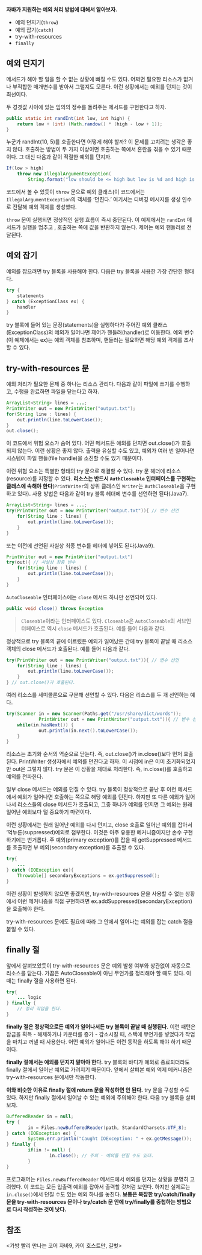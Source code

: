 **자바가 지원하는 예외 처리 방법에 대해서 알아보자.**

- 예외 던지기(`throw`)
- 예외 잡기(`catch`)
- try-with-resources
- `finally`

## 예외 던지기

메서드가 해야 할 일을 할 수 없는 상황에 빠질 수도 있다. 어쩌면 필요한 리소스가 없거나 부적합한 매개변수를 받아서 그럴지도 모른다. 이런 상황에서는 예외를 던지는 것이 최선이다.

두 경곗값 사이에 있는 임의의 정수를 돌려주는 메서드를 구현한다고 하자.

```java
public static int randInt(int low, int high) {
	return low + (int) (Math.randow() * (high - low + 1));
}
```

누군가 randInt(10, 5)를 호출한다면 어떻게 해야 할까? 이 문제를 고치려는 생각은 좋지 않다. 호출하는 방법이 두 가지 이상이면 호출하는 쪽에서 혼란을 겪을 수 있기 때문이다. 그 대신 다음과 같이 적절한 예외를 던지자.

```java
If(low > high)
	throw new IllegalArgumentException(
		String.format("low should be <= high but low is %d and high is %d", low, high))
```

코드에서 볼 수 있듯이 `throw` 문으로 예외 클래스(이 코드에서는 `IllegalArgumentException`의 객체를 ‘던진다.’ 여기서는 디버깅 메시지를 생성 인수로 전달해 예외 객체를 생성했다.

`throw` 문이 실행되면 정상적인 실행 흐름이 즉시 중단된다. 이 예제에서는 `randInt` 메서드가 실행을 멈추고 , 호출하는 쪽에 값을 반환하지 않는다. 제어는 예외 핸들러로 전달된다.

## 예외 잡기

예외를 잡으려면 try 블록을 사용해야 한다. 다음은 try 블록을 사용한 가장 간단한 형태다.

```java
try {
	statements
} catch (ExceptionClass ex) {
	handler
}
```

try 블록에 들어 있는 문장(statements)을 실행하다가 주어진 예외 클래스(ExceptionClass)의 예외가 일어나면 제어가 핸들러(handler)로 이동한다. 예외 변수(이 예제에서는 ex)는 예외 객체를 참조하며, 핸들러는 필요하면 해당 예외 객체를 조사할 수 있다.

## try-with-resources 문

예외 처리가 필요한 문제 중 하나는 리소스 관리다. 다음과 같이 파일에 쓰기를 수행하고, 수행을 완료하면 파일을 닫는다고 하자.

```java
ArrayList<String> lines = ...;
PrintWriter out = new PrintWriter("output.txt");
for(String line : lines) {
	out.println(line.toLowerCase());
}
out.close();
```

이 코드에서 위험 요소가 숨어 있다. 어떤 메서드든 예외를 던지면 out.close()가 호출되지 않는다. 이런 상황은 좋지 않다. 출력을 유실할 수도 있고, 예외가 여러 번 일어나면 시스템이 파일 핸들(file handle)을 소진할 수도 있기 때문이다.

이런 위험 요소는 특별한 형태의 try 문으로 해결할 수 있다. try 문 헤더에 리소스(resource)를 지정할 수 있다. **리소스는 반드시 `AuthCloseable` 인터페이스를 구현하는 클래스에 속해야 한다**(`PrintWriter`의 상위 클래스인 `Writer`는 `AuthCloseable`을 구현하고 있다)**.** 사용 방법은 다음과 같이 try 블록 헤더에 변수를 선언하면 된다(Java7).


```java
ArrayList<String> lines = ...;
try(PrintWriter out = new PrintWriter("output.txt")){ // 변수 선언
	for(String line : lines) {
		out.println(line.toLowerCase());
	}
}
```

또는 이전에 선언된 사실상 최종 변수를 헤더에 넣어도 된다(Java9).

```java
PrintWriter out = new PrintWriter("output.txt")
try(out){ // 사실상 최종 변수
	for(String line : lines) {
		out.println(line.toLowerCase());
	}
}
```

`AutoCloseable` 인터페이스에는 `close` 메서드 하나만 선언되어 있다.

```java
public void close() throws Exception
```

> `Closeable`이라는 인터페이스도 있다. `Closeable`은 `AutoCloseable`의 서브인터페이스로 역시 `close` 메서드가 호출된다. 예를 들어 다음과 같다.
> 

정상적으로 try 블록의 끝에 이르렀든 예외가 일어났든 간에 try 블록이 끝날 때 리소스 객체의 close 메서드가 호출된다. 예를 들어 다음과 같다.

```java
try(PrintWriter out = new PrintWriter("output.txt")){ // 변수 선언
	for(String line : lines) {
		out.println(line.toLowerCase());
	}
} // out.close()가 호출된다.
```

여러 리소스를 세미콜론으로 구분해 선언할 수 있다. 다음은 리소스를 두 개 선언하는 예다.

```java
try(Scanner in = new Scanner(Paths.get("/usr/share/dict/words"));
			PrintWriter out = new PrintWriter("output.txt")){ // 변수 선언
	while(in.hasNext()) {
			out.println(in.next().toLowerCase());
	}
}
```

리소스는 초기화 순서의 역순으로 닫는다. 즉, out.close()가 in.close()보다 먼저 호출된다. PrintWriter 생성자에서 예외를 던진다고 하자. 이 시점에 in은 이미 초기화되었지만 out은 그렇지 않다. try 문은 이 상황을 제대로 처리한다. 즉, in.close()를 호출하고 예외를 전파한다.

일부 close 메서드는 예외를 던질 수 있다. try 블록이 정상적으로 끝난 후 이런 메서드에서 예외가 일어나면 호출하는 쪽으로 해당 예외를 던진다. 하지만 또 다른 예외가 일어나서 리소스들의 close 메서드가 호출되고, 그중 하나가 예외를 던지면 그 예외는 원래 일어난 예외보다 덜 중요하기 마련이다.

이런 상황에서는 원래 일어난 예외를 다시 던지고, close 호출로 일어난 예외를 잡아서 ‘억누른(suppressed)예외로 첨부한다. 이것은 아주 유용한 메커니즘이지만 손수 구현하기에는 번거롭다. 주 예외(primary exception)를 잡을 때 getSuppressed 메서드를 호출하면 부 예외(secondary exception)를 추출할 수 있다.

```java
try{
	...
} catch (IOException ex){
	Throwable[] secondaryExceptions = ex.getSuppressed();
}
```

이런 상황이 발생하지 않으면 좋겠지만, try-with-resources 문을 사용할 수 없는 상황에서 이런 메커니즘을 직접 구현하려면 ex.addSuppressed(secondaryException)을 호출해야 한다.

try-with-resources 문에도 필요에 따라 그 안에서 일어나는 예외를 잡는 catch 절을 붙일 수 있다.

## finally 절

앞에서 살펴보았듯이 try-with-resources 문은 예외 발생 여부와 상관없이 자동으로 리소스를 닫는다. 가끔은 AutoCloseable이 아닌 무언가를 정리해야 할 때도 있다. 이때는 finally 절을 사용하면 된다.

```java
try{
	... logic
} finally {
	// 정리 작업을 한다.
}
```

**finally 절은 정상적으로든 예외가 일어나서든 try 블록이 끝날 때 실행된다.** 이런 패턴은 잠금을 획득 - 해제하거나 카운터를 증가 - 감소시킬 때, 스택에 무언가를 넣었다가 작업을 마치고 꺼낼 때 사용한다. 어떤 예외가 일어나든 이런 동작을 하도록 해야 하기 때문이다.

**finally 절에서는 예외를 던지지 말아야 한다.** try 블록의 바디가 예외로 종료되더라도 finally 절에서 일어난 예외로 가려지기 때문이다. 앞에서 살펴본 예외 억제 메커니즘은 try-with-resources 문에서만 작동한다.

**이와 비슷한 이유로 finally 절에 return 문을 작성하면 안 된다.** try 문을 구성할 수도 있다. 하지만 finally 절에서 일어날 수 있는 예외에 주의해야 한다. 다음 try 블록을 살펴보자.

```java
BufferedReader in = null;
try {
		in = Files.newBufferedReader(path, StandardCharsets.UTF_8);
} catch (IOException ex) {
		System.err.println("Caught IOException: " + ex.getMessage());
} finally {
		if(in != null) {
				in.close(); // 주의 - 예외를 던질 수도 있다.
		}
}
```

프로그래머는 `Files.newBufferedReader` 메서드에서 예외를 던지는 상황을 분명히 고려했다. 이 코드는 모든 입출력 예외를 잡아서 출력할 것처럼 보인다. 하지만 실제로는 `in.close()`에서 던질 수도 있는 예외 하나를 놓친다. **보통은 복잡한 try/catch/finally 문을 try-with-resources 문이나 try/catch 문 안에 try/finally를 중첩하는 방법으로 다시 작성하는 것이 낫다.**

## 참조

<가방 빨리 만나는 코어 자바9, 카이 호스트만, 길벗>
